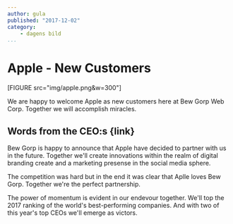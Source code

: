```yaml
---
author: gula
published: "2017-12-02"
category:
    - dagens bild
...
```

Apple - New Customers
==================================

[FIGURE src="img/apple.png&w=300"]

We are happy to welcome Apple as new customers here at Bew Gorp Web Corp. Together we will accomplish miracles.

Words from the CEO:s {link}
-----------------------------------

Bew Gorp is happy to announce that Apple have decided to partner with us in the future. Together we'll create innovations within the realm of digital branding create and a marketing presense in the social media sphere.

The competition was hard but in the end it was clear that Aplle loves Bew Gorp. Together we're the perfect partnership.

The power of momentum is evident in our endevour together. We'll top the 2017 ranking of the world's best-performing companies. And with two of this year's top CEOs we'll emerge as victors.
